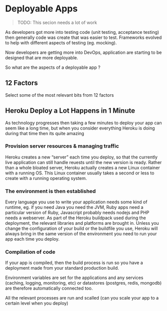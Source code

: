 # Deployable Apps

> TODO: This secion needs a lot of work

As developers got more into testing code (unit testing, acceptance testing) then generally code was create that was easier to test.  Frameworks evolved to help with different aspects of testing (eg. mocking).

Now developers are getting more into DevOps, application are starting to be designed that are more deployable.

So what are the aspects of a deployable app ?


## 12 Factors

Select some of the most relevant bits from 12 factors




## Heroku Deploy a Lot Happens in 1 Minute
As technology progresses then taking a few minutes to deploy your app can seem like a long time, but when you consider everything Heroku is doing during that time then its quite amazing

### Provision server resources & managing traffic

Heroku creates a new “server” each time you deploy, so that the currently live application can still handle reuests until the new version is ready. Rather than a whole bloated server, Heroku actually creates a new Linux container with a running OS. This Linux container usually takes a second or less to create with a running operating system.

### The environment is then established

Every language you use to write your application needs some kind of runtime, eg. if you need Java you need the JVM, Ruby apps need a particular version of Ruby, Javascript probably needs nodejs and PHP needs a webserver. As part of the Heroku buildpack used during the deployment, the relevant libraries and platforms are brought in. Unless you change the configuration of your build or the buildfile you use, Heroku will always bring in the same version of the environment you need to run your app each time you deploy.

### Compilation of code

If your app is compiled, then the build process is run so you have a deployment made from your standard production build.

Environment variables are set for the applications and any services (caching, logging, monitoring, etc) or datastores (postgres, redis, mongodb) are therefore automatically connected too.

All the relevant processes are run and scalled (can you scale your app to a certain level when you deploy)


